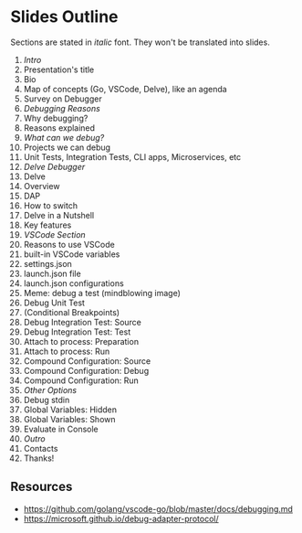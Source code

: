# Slides Outline

Sections are stated in _italic_ font. They won't be translated into slides.

1. _Intro_
1. Presentation's title
1. Bio
1. Map of concepts (Go, VSCode, Delve), like an agenda
1. Survey on Debugger
1. _Debugging Reasons_
1. Why debugging?
1. Reasons explained
1. _What can we debug?_
1. Projects we can debug
1. Unit Tests, Integration Tests, CLI apps, Microservices, etc
1. _Delve Debugger_
1. Delve
1. Overview
1. DAP
1. How to switch
1. Delve in a Nutshell
1. Key features
1. _VSCode Section_
1. Reasons to use VSCode
1. built-in VSCode variables
1. settings.json
1. launch.json file
1. launch.json configurations
1. Meme: debug a test (mindblowing image)
1. Debug Unit Test
1. (Conditional Breakpoints)
1. Debug Integration Test: Source
1. Debug Integration Test: Test
1. Attach to process: Preparation
1. Attach to process: Run
1. Compound Configuration: Source
1. Compound Configuration: Debug
1. Compound Configuration: Run
1. _Other Options_
1. Debug stdin
1. Global Variables: Hidden
1. Global Variables: Shown
1. Evaluate in Console
1. _Outro_
1. Contacts
1. Thanks!

## Resources

- <https://github.com/golang/vscode-go/blob/master/docs/debugging.md>
- <https://microsoft.github.io/debug-adapter-protocol/>
